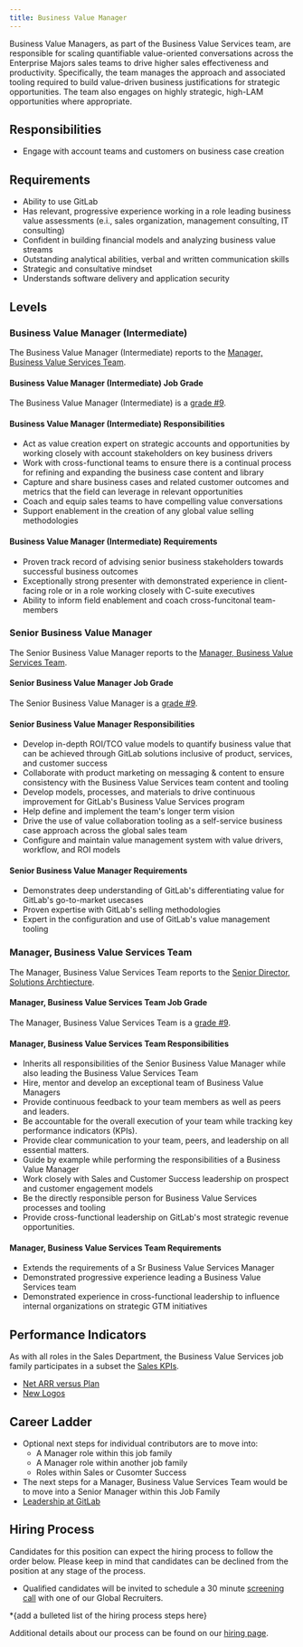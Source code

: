 ```yaml
---
title: Business Value Manager
---
```


Business Value Managers, as part of the Business Value Services team, are responsible for scaling quantifiable value-oriented conversations across the Enterprise Majors sales teams to drive higher sales effectiveness and productivity.  Specifically, the team manages the approach and associated tooling required to build value-driven business justifications for strategic opportunities.  The team also engages on highly strategic, high-LAM opportunities where appropriate.

## Responsibilities

- Engage with account teams and customers on business case creation

## Requirements

- Ability to use GitLab
- Has relevant, progressive experience working in a role leading business value assessments (e.i., sales organization, management consulting, IT consulting)
- Confident in building financial models and analyzing business value streams
- Outstanding analytical abilities, verbal and written communication skills
- Strategic and consultative mindset
- Understands software delivery and application security

## Levels

### Business Value Manager (Intermediate)

The Business Value Manager (Intermediate) reports to the [Manager, Business Value Services Team](#manager-business-value-services-team).

#### Business Value Manager (Intermediate) Job Grade

The Business Value Manager (Intermediate) is a [grade #9](/handbook/total-rewards/compensation/compensation-calculator/#gitlab-job-grades).

#### Business Value Manager (Intermediate) Responsibilities

- Act as value creation expert on strategic accounts and opportunities by working closely with account stakeholders on key business drivers
- Work with cross-functional teams to ensure there is a continual process for refining and expanding the business case content and library
- Capture and share business cases and related customer outcomes and metrics that the field can leverage in relevant opportunities
- Coach and equip sales teams to have compelling value conversations
- Support enablement in the creation of any global value selling methodologies

#### Business Value Manager (Intermediate) Requirements

- Proven track record of advising senior business stakeholders towards successful business outcomes
- Exceptionally strong presenter with demonstrated experience in client-facing role or in a role working closely with C-suite executives
- Ability to inform field enablement and coach cross-funcitonal team-members

### Senior Business Value Manager

The Senior Business Value Manager reports to the [Manager, Business Value Services Team](#manager-business-value-services-team).

#### Senior Business Value Manager Job Grade

The Senior Business Value Manager is a [grade #9](/handbook/total-rewards/compensation/compensation-calculator/#gitlab-job-grades).

#### Senior Business Value Manager Responsibilities

- Develop in-depth ROI/TCO value models to quantify business value that can be achieved through GitLab solutions inclusive of product, services, and customer success
- Collaborate with product marketing on messaging & content to ensure consistency with the Business Value Services team content and tooling
- Develop models, processes, and materials to drive continuous improvement for GitLab's Business Value Services program
- Help define and implement the team's longer term vision
- Drive the use of value collaboration tooling as a self-service business case approach across the global sales team
- Configure and maintain value management system with value drivers, workflow, and ROI models

#### Senior Business Value Manager Requirements

- Demonstrates deep understanding of GitLab's differentiating value for GitLab's go-to-market usecases
- Proven expertise with GitLab's selling methodologies
- Expert in the configuration and use of GitLab's value management tooling

### Manager, Business Value Services Team

The Manager, Business Value Services Team reports to the [Senior Director, Solutions Archtiecture](/job-families/sales/solutions-architect/#senior-director-solutions-architects).

#### Manager, Business Value Services Team Job Grade

The Manager, Business Value Services Team is a [grade #9](/handbook/total-rewards/compensation/compensation-calculator/#gitlab-job-grades).

#### Manager, Business Value Services Team Responsibilities

- Inherits all responsibilities of the Senior Business Value Manager while also leading the Business Value Services Team
- Hire, mentor and develop an exceptional team of Business Value Managers
- Provide continuous feedback to your team members as well as peers and leaders.
- Be accountable for the overall execution of your team while tracking key performance indicators (KPIs).
- Provide clear communication to your team, peers, and leadership on all essential matters.
- Guide by example while performing the responsibilities of a Business Value Manager
- Work closely with Sales and Customer Success leadership on prospect and customer engagement models
- Be the directly responsible person for Business Value Services processes and tooling
- Provide cross-functional leadership on GitLab's most strategic revenue opportunities.

#### Manager, Business Value Services Team Requirements

- Extends the requirements of a Sr Business Value Services Manager
- Demonstrated progressive experience leading a Business Value Services team
- Demonstrated experience in cross-functional leadership to influence internal organizations on strategic GTM initiatives

## Performance Indicators

As with all roles in the Sales Department, the Business Value Services job family participates in a subset the [Sales KPIs](https://internal.gitlab.com/handbook/company/performance-indicators/sales/#kpi-summary).

- [Net ARR versus Plan](https://internal.gitlab.com/handbook/company/performance-indicators/sales/#net-arr-vs-plan)
- [New Logos](https://internal.gitlab.com/handbook/company/performance-indicators/sales/#new-logos)

## Career Ladder

- Optional next steps for individual contributors are to move into:
  - A Manager role within this job family
  - A Manager role within another job family
  - Roles within Sales or Cusomter Success
- The next steps for a Manager, Business Value Services Team would be to move into a Senior Manager within this Job Family
- [Leadership at GitLab](/handbook/company/structure/#director-group)

## Hiring Process

Candidates for this position can expect the hiring process to follow the order below. Please keep in mind that candidates can be declined from the position at any stage of the process.

- Qualified candidates will be invited to schedule a 30 minute [screening call](/handbook/hiring/interviewing/#screening-call) with one of our Global Recruiters.

*{add a bulleted list of the hiring process steps here}

Additional details about our process can be found on our [hiring page](/handbook/hiring/).
